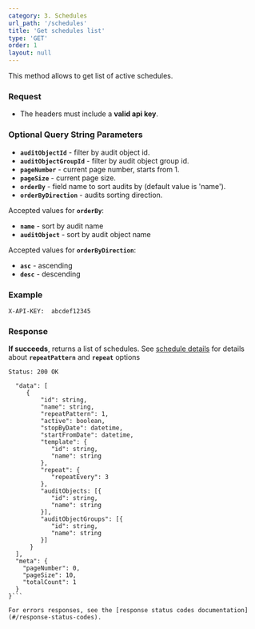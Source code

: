 ```yaml
---
category: 3. Schedules
url_path: '/schedules'
title: 'Get schedules list'
type: 'GET'
order: 1
layout: null
---
```


This method allows to get list of active schedules.

### Request
* The headers must include a **valid api key**.

### Optional Query String Parameters
* **`auditObjectId`** - filter by audit object id.
* **`auditObjectGroupId`** - filter by audit object group id.
* **`pageNumber`** - current page number, starts from 1.
* **`pageSize`** - current page size.
* **`orderBy`** - field name to sort audits by \(default value is 'name'\).
* **`orderByDirection`** - audits sorting direction.

Accepted values for **`orderBy`**:
* **`name`** - sort by audit name
* **`auditObject`** - sort by audit object name

Accepted values for **`orderByDirection`**:
* **`asc`** - ascending
* **`desc`** - descending

### Example

```X-API-KEY:  abcdef12345```

### Response

**If succeeds**, returns a list of schedules.
See [schedule details](#/get-schedule) for details about **`repeatPattern`** and **`repeat`** options


```Status: 200 OK```

```{
  "data": [
     {
         "id": string,
         "name": string,
         "repeatPattern": 1,
         "active": boolean,
         "stopByDate": datetime,
         "startFromDate": datetime,
         "template": {
            "id": string,
            "name": string
         },
         "repeat": {
            "repeatEvery": 3
         },
         "auditObjects: [{
            "id": string,
            "name": string
         }],
         "auditObjectGroups": [{
            "id": string,
            "name": string
         }]
      }
  ],
  "meta": {
    "pageNumber": 0,
    "pageSize": 10,
    "totalCount": 1
  }
}```

For errors responses, see the [response status codes documentation](#/response-status-codes).
